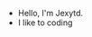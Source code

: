 - Hello, I'm Jexytd. 
- I like to coding
<!---
Jexytd/Jexytd is a ✨ special ✨ repository because its `README.md` (this file) appears on your GitHub profile.
You can click the Preview link to take a look at your changes.
--->
